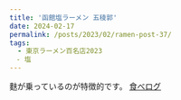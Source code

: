 ```yaml
---
title: '函館塩ラーメン 五稜郭'
date: 2024-02-17
permalink: /posts/2023/02/ramen-post-37/
tags:
  - 東京ラーメン百名店2023
　- 塩
---
```


麩が乗っているのが特徴的です。
[食べログ](https://tabelog.com/tokyo/A1319/A131906/13154596/)
